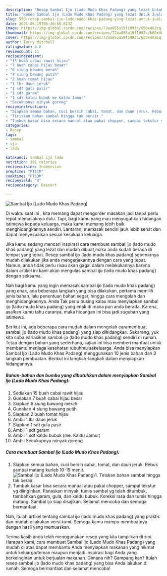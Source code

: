 ```yaml
---
description: "Resep Sambal Ijo (Lado Mudo Khas Padang) yang lezat Untuk Jualan"
title: "Resep Sambal Ijo (Lado Mudo Khas Padang) yang lezat Untuk Jualan"
slug: 550-resep-sambal-ijo-lado-mudo-khas-padang-yang-lezat-untuk-jualan
date: 2021-06-19T05:30:56.613Z
image: https://img-global.cpcdn.com/recipes/72aa855a19f1093c/680x482cq70/sambal-ijo-lado-mudo-khas-padang-foto-resep-utama.jpg
thumbnail: https://img-global.cpcdn.com/recipes/72aa855a19f1093c/680x482cq70/sambal-ijo-lado-mudo-khas-padang-foto-resep-utama.jpg
cover: https://img-global.cpcdn.com/recipes/72aa855a19f1093c/680x482cq70/sambal-ijo-lado-mudo-khas-padang-foto-resep-utama.jpg
author: Terry Mitchell
ratingvalue: 4.8
reviewcount: 11
recipeingredient:
- "15 buah cabai rawit hijau"
- "7 buah cabai hijau besar"
- "6 siung bawang merah"
- "4 siung bawang putih"
- "2 buah tomat hijau"
- "1 lbr daun jeruk"
- "1 sdt gula pasir"
- "1 sdt garam"
- "1 sdt kaldu bubuk me Kaldu Jamur"
- "Secukupnya minyak goreng"
recipeinstructions:
- "Siapkan semua bahan, cuci bersih cabai, tomat, dan daun jeruk. Rebus sampai matang kurleb 10-15 menit."
- "Tiriskan bahan sambal hingga tak berair."
- "Tumbuk kasar bisa secara manual atau pakai chopper, sampai tekstur yg diinginkan. Panaskan minyak, tumis sambal yg telah ditumbuk, tambahkan garam, gula, dan kaldu bubuk. Koreksi rasa dan tumis hingga matang. Sambal ijo siap disajikan. Selamat mencoba dan semoga bermanfaat."
categories:
- Resep
tags:
- sambal
- ijo
- lado

katakunci: sambal ijo lado 
nutrition: 191 calories
recipecuisine: Indonesian
preptime: "PT11M"
cooktime: "PT53M"
recipeyield: "4"
recipecategory: Dessert

---
```



![Sambal Ijo (Lado Mudo Khas Padang)](https://img-global.cpcdn.com/recipes/72aa855a19f1093c/680x482cq70/sambal-ijo-lado-mudo-khas-padang-foto-resep-utama.jpg)

Di waktu  saat ini , kita memang dapat mengorder masakan jadi tanpa perlu repot memasaknya dulu. Tapi, bagi kamu yang mau menyuguhkan hidangan istimewa kepada keluarga, maka kamu memang lebih baik menghidangkannya sendiri. Lantaran, memasak sendiri jauh lebih sehat dan dapat menyesuaikan sesuai kesukaan keluarga.

Jika kamu sedang mencari inspirasi cara membuat sambal ijo (lado mudo khas padang) yang lezat dan mudah dibuat,maka anda sudah berada di tempat yang tepat. Resep sambal ijo (lado mudo khas padang)  sebenarnya mudah dilakukan jika anda mengerjakannya dengan cara yang tepat. Namun, anda tidak perlu risau akan gagal dalam melakukannya 
karena dalam artikel ini kami akan mengulas sambal ijo (lado mudo khas padang) dengan seksama.  



Nah bagi kamu yang ingin memasak sambal ijo (lado mudo khas padang) yang enak, ada beberapa langkah yang bisa dilakukan, pertama memilih jenis bahan, lalu penentuan bahan segar, hingga cara mengolah dan menghidangkannya. Anda Tak perlu pusing kalau mau menyiapkan sambal ijo (lado mudo khas padang) yang enak di mana pun anda berada. Karena, asalkan kamu  tahu caranya, maka hidangan ini bisa jadi suguhan yang istimewa.

Berikut ini, ada beberapa cara mudah dalam mengolah caramembuat sambal ijo (lado mudo khas padang) yang siap dihidangkan. Sekarang, yuk kita coba variasikan sambal ijo (lado mudo khas padang) sendiri di rumah. Tetap dengan bahan yang sederhana, sajian ini bisa memberi manfaat untuk membantu menjaga kesehatan tubuhmu sekeluarga. Anda bisa menyiapkan Sambal Ijo (Lado Mudo Khas Padang) menggunakan 10 jenis bahan dan 3 langkah pembuatan. Berikut ini langkah-langkah dalam menyiapkan hidangannya.

<!--inarticleads1-->

##### Bahan-bahan dan bumbu yang dibutuhkan dalam menyiapkan Sambal Ijo (Lado Mudo Khas Padang):

1. Sediakan 15 buah cabai rawit hijau
1. Gunakan 7 buah cabai hijau besar
1. Siapkan 6 siung bawang merah
1. Gunakan 4 siung bawang putih
1. Siapkan 2 buah tomat hijau
1. Ambil 1 lbr daun jeruk
1. Siapkan 1 sdt gula pasir
1. Ambil 1 sdt garam
1. Ambil 1 sdt kaldu bubuk (me. Kaldu Jamur)
1. Ambil Secukupnya minyak goreng




<!--inarticleads2-->

##### Cara membuat Sambal Ijo (Lado Mudo Khas Padang):

1. Siapkan semua bahan, cuci bersih cabai, tomat, dan daun jeruk. Rebus sampai matang kurleb 10-15 menit.
<img src="https://img-global.cpcdn.com/steps/397d4b81789f73ce/160x128cq70/sambal-ijo-lado-mudo-khas-padang-langkah-memasak-1-foto.jpg" alt="Sambal Ijo (Lado Mudo Khas Padang)">1. Tiriskan bahan sambal hingga tak berair.
1. Tumbuk kasar bisa secara manual atau pakai chopper, sampai tekstur yg diinginkan. Panaskan minyak, tumis sambal yg telah ditumbuk, tambahkan garam, gula, dan kaldu bubuk. Koreksi rasa dan tumis hingga matang. Sambal ijo siap disajikan. Selamat mencoba dan semoga bermanfaat.




Nah, itulah artikel tentang  sambal ijo (lado mudo khas padang)  yang praktis dan mudah dilakukan versi kami. Semoga kamu mampu membuatnya dengan hasil yang memuaskan. 

Terima kasih anda telah menggunakan resep yang kita tampilkan di sini. Harapan kami, cara membuat  Sambal Ijo (Lado Mudo Khas Padang) yang mudah di atas dapat membantu Anda menyiapkan makanan yang nikmat untuk keluarga/teman maupun menjadi inspirasi bagi Anda yang berkeinginan untuk berjualan makanan. Gimana nih? Gampang kan? Itulah resep sambal ijo (lado mudo khas padang) yang bisa Anda lakukan di rumah. Semoga bermanfaat dan selamat mencoba!

